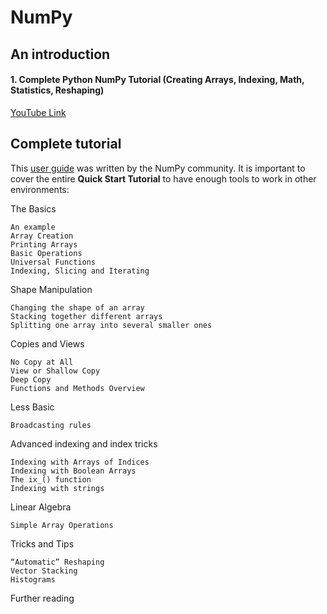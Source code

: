 # NumPy

## An introduction

#### 1. Complete Python NumPy Tutorial (Creating Arrays, Indexing, Math, Statistics, Reshaping)
[YouTube Link](https://www.youtube.com/watch?v=GB9ByFAIAH4&t=64s)

## Complete tutorial

This [user guide](https://numpy.org/) was written by the NumPy community. It is important to cover the entire **Quick Start Tutorial** to have enough tools to work in other environments:

The Basics

    An example
    Array Creation
    Printing Arrays
    Basic Operations
    Universal Functions
    Indexing, Slicing and Iterating

Shape Manipulation

    Changing the shape of an array
    Stacking together different arrays
    Splitting one array into several smaller ones

Copies and Views

    No Copy at All
    View or Shallow Copy
    Deep Copy
    Functions and Methods Overview

Less Basic

    Broadcasting rules

Advanced indexing and index tricks

    Indexing with Arrays of Indices
    Indexing with Boolean Arrays
    The ix_() function
    Indexing with strings

Linear Algebra

    Simple Array Operations

Tricks and Tips

    “Automatic” Reshaping
    Vector Stacking
    Histograms

Further reading
